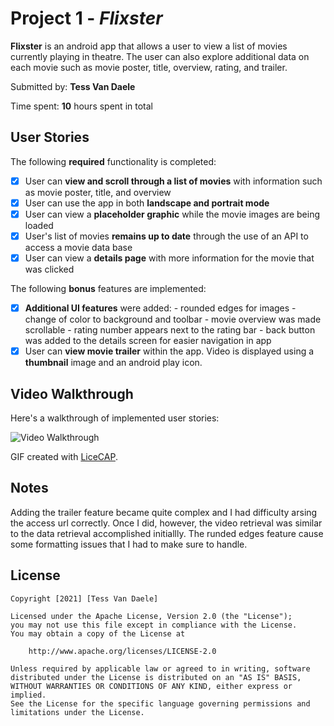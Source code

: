 # Project 1 - *Flixster*

**Flixster** is an android app that allows a user to view a list of movies currently playing in theatre. The user can also explore additional data 
on each movie such as movie poster, title, overview, rating, and trailer. 

Submitted by: **Tess Van Daele**

Time spent: **10** hours spent in total

## User Stories

The following **required** functionality is completed:

* [x] User can **view and scroll through a list of movies** with information such as movie poster, title, and overview
* [x] User can use the app in both **landscape and portrait mode**
* [x] User can view a **placeholder graphic** while the movie images are being loaded
* [x] User's list of movies **remains up to date** through the use of an API to access a movie data base
* [x] User can view a **details page** with more information for the movie that was clicked

The following **bonus** features are implemented:

* [x] **Additional UI features** were added: 
        - rounded edges for images
        - change of color to background and toolbar
        - movie overview was made scrollable
        - rating number appears next to the rating bar
        - back button was added to the details screen for easier navigation in app
* [x] User can **view movie trailer** within the app. Video is displayed using a **thumbnail** image and an android play icon. 

## Video Walkthrough

Here's a walkthrough of implemented user stories:

<img src='FlixsterDemo.gif' title='Video Walkthrough' width='' alt='Video Walkthrough' />

GIF created with [LiceCAP](https://www.cockos.com/licecap/).

## Notes

Adding the trailer feature became quite complex and I had difficulty arsing the access url correctly. Once I did, however, the video retrieval was similar to the data retrieval accomplished initiallly. The runded edges feature cause some formatting issues that I had to make sure to handle.

## License

    Copyright [2021] [Tess Van Daele]

    Licensed under the Apache License, Version 2.0 (the "License");
    you may not use this file except in compliance with the License.
    You may obtain a copy of the License at

        http://www.apache.org/licenses/LICENSE-2.0

    Unless required by applicable law or agreed to in writing, software
    distributed under the License is distributed on an "AS IS" BASIS,
    WITHOUT WARRANTIES OR CONDITIONS OF ANY KIND, either express or implied.
    See the License for the specific language governing permissions and
    limitations under the License.
